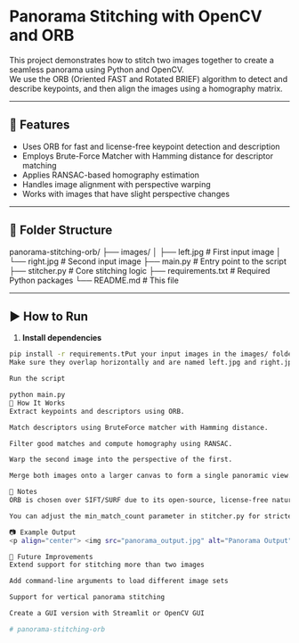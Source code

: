 # Panorama Stitching with OpenCV and ORB

This project demonstrates how to stitch two images together to create a seamless panorama using Python and OpenCV.  
We use the ORB (Oriented FAST and Rotated BRIEF) algorithm to detect and describe keypoints, and then align the images using a homography matrix.

---

## 🔧 Features

- Uses ORB for fast and license-free keypoint detection and description
- Employs Brute-Force Matcher with Hamming distance for descriptor matching
- Applies RANSAC-based homography estimation
- Handles image alignment with perspective warping
- Works with images that have slight perspective changes

---

## 📁 Folder Structure

panorama-stitching-orb/
├── images/
│ ├── left.jpg # First input image
│ └── right.jpg # Second input image
├── main.py # Entry point to the script
├── stitcher.py # Core stitching logic
├── requirements.txt # Required Python packages
└── README.md # This file

---

## ▶️ How to Run

1. **Install dependencies**

```bash
pip install -r requirements.tPut your input images in the images/ folder
Make sure they overlap horizontally and are named left.jpg and right.jpg.

Run the script

python main.py
🧠 How It Works
Extract keypoints and descriptors using ORB.

Match descriptors using BruteForce matcher with Hamming distance.

Filter good matches and compute homography using RANSAC.

Warp the second image into the perspective of the first.

Merge both images onto a larger canvas to form a single panoramic view.

📝 Notes
ORB is chosen over SIFT/SURF due to its open-source, license-free nature.

You can adjust the min_match_count parameter in stitcher.py for stricter matching.

📷 Example Output
<p align="center"> <img src="panorama_output.jpg" alt="Panorama Output" width="600"/> </p>

🚀 Future Improvements
Extend support for stitching more than two images

Add command-line arguments to load different image sets

Support for vertical panorama stitching

Create a GUI version with Streamlit or OpenCV GUI

#   p a n o r a m a - s t i t c h i n g - o r b  
 